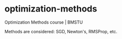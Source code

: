 # optimization-methods
Optimization Methods course | BMSTU

Methods are considered: SGD, Newton's, RMSProp, etc.
